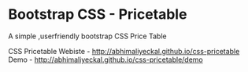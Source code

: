 Bootstrap CSS - Pricetable
==========================

A simple ,userfriendly bootstrap CSS Price Table

CSS Pricetable Webiste - http://abhimaliyeckal.github.io/css-pricetable
Demo - http://abhimaliyeckal.github.io/css-pricetable/demo
